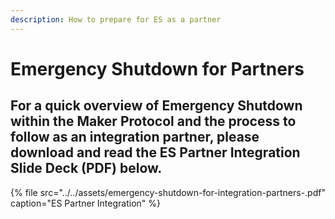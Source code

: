 ```yaml
---
description: How to prepare for ES as a partner
---
```


# Emergency Shutdown for Partners

## **For a quick overview of Emergency Shutdown within the Maker Protocol and the process to follow as an integration partner, please download and read the ES Partner Integration Slide Deck \(PDF\) below.**

{% file src="../../assets/emergency-shutdown-for-integration-partners-.pdf" caption="ES Partner Integration" %}

